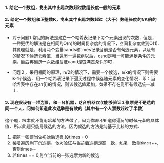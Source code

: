 #### 1. 给定一个数组，找出其中出现次数超过数组长度一般的元素
#### 2. 给定一个数组和正整数K，找出其中出现次数超过（大于）数组长度的1/K倍的元素



+ 对于问题1.常见的解法是建立一个哈希表记录下每个元素出现的次数．但是，一种更优的解法是在相同的O(n)的时间复杂度的情况下，空间复杂度做到O(1).其原理就是，利用两个变量cands和times记录当前是否有候选元素，以及有的情况下候选元素值．当遍历一遍数组以后，cand是唯一可能满足条件的元素，最后再遍历一次数组验证cand是否满足条件即可．

+ 问题２，采用相同的原理，n/2的情况下，需要一个候选，n/k的情况下则需要**k-1**个候选．用一个哈希表记录下遍历过程中候选随元素的变化情况．即：当哈希表中存在arr[i]的情况，则该候选值累加，如果不存在则所有候选统一减１．


#### 3. 现在假设有一堆选票，和一台机器，这台机器仅仅能够验证２张票是不是选的同一个人，问如何知道此次选举是有效的（其中有一个人票数超过了半数）

这个题，根本就不能用哈希的方法做了，因为你都不知道你遍历的时候元素的具体值．所以此题只能用候选的方法，因为候选的方法是纯基于比较的方式．

1. 把第一张票当做初始后选票,设times = 0
2. 接着遍历剩下的选票，依次验证与当前后选票是否一致，如果一致则times++,否则times--
3. 若times == 0,则立当前的一张选票为新的候选






